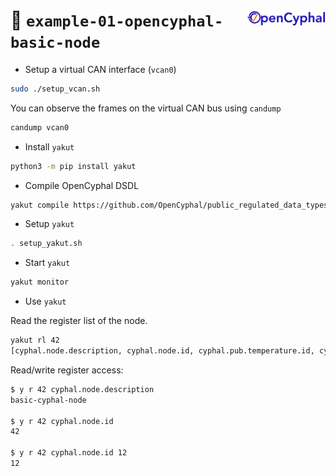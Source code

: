 <a href="https://opencyphal.org/"><img align="right" src="https://raw.githubusercontent.com/107-systems/.github/main/logo/opencyphal.svg" width="25%"></a>
:floppy_disk: `example-01-opencyphal-basic-node`
================================================
* Setup a virtual CAN interface (`vcan0`)
```bash
sudo ./setup_vcan.sh
```
You can observe the frames on the virtual CAN bus using `candump`
```bash
candump vcan0
```
* Install `yakut`
```bash
python3 -m pip install yakut
```
* Compile OpenCyphal DSDL
```bash
yakut compile https://github.com/OpenCyphal/public_regulated_data_types/archive/refs/heads/master.zip
```
* Setup `yakut`
```bash
. setup_yakut.sh
```
* Start `yakut`
```bash
yakut monitor
```
* Use `yakut`

Read the register list of the node.
```bash
yakut rl 42
[cyphal.node.description, cyphal.node.id, cyphal.pub.temperature.id, cyphal.pub.temperature.type]
```

Read/write register access:
```bash
$ y r 42 cyphal.node.description
basic-cyphal-node

$ y r 42 cyphal.node.id
42

$ y r 42 cyphal.node.id 12
12
```
